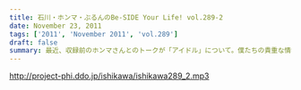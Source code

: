 ```yaml
---
title: 石川・ホンマ・ぶるんのBe-SIDE Your Life! vol.289-2
date: November 23, 2011
tags: ['2011', 'November 2011', 'vol.289']
draft: false
summary: 最近、収録前のホンマさんとのトークが「アイドル」について。僕たちの貴重な情報源、先週のSPA情報だと３５歳でなぜか「束系アイドル」にはまる男が急増しているとか・・・これはまさに・・・NAMAE
---
```


http://project-phi.ddo.jp/ishikawa/ishikawa289_2.mp3
